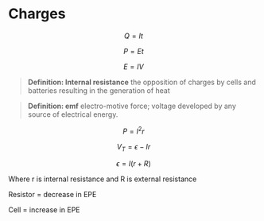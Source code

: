 <script type="text/javascript" async src="https://cdnjs.cloudflare.com/ajax/libs/mathjax/2.7.5/MathJax.js?config=TeX-MML-AM_CHTML"></script>
# Charges


$$Q=It$$

$$P=Et$$

$$E = IV$$


> **Definition: Internal resistance**
> the opposition of charges by cells and batteries resulting in the generation of heat




> **Definition: emf**
> electro-motive force; voltage developed by any source of electrical energy.


$$P = I^2r$$

$$V_T = \epsilon - Ir$$

$$\epsilon = I(r + R)$$

Where r is internal resistance and R is external resistance







Resistor = decrease in EPE

Cell = increase in EPE